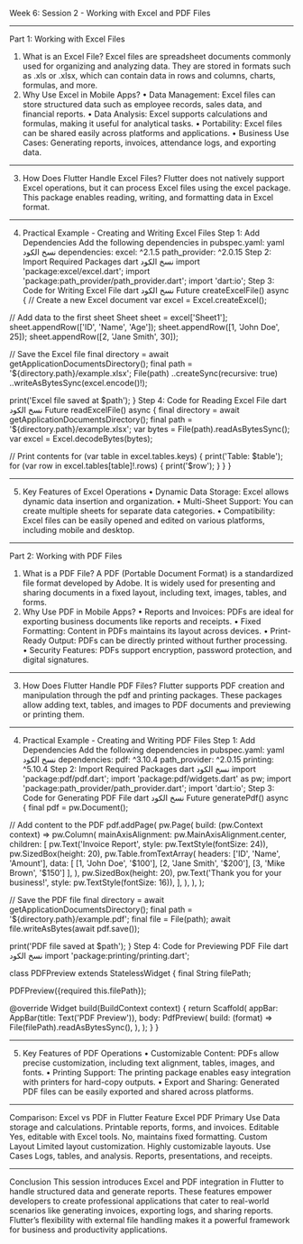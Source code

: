 Week 6: Session 2 - Working with Excel and PDF Files
________________________________________
Part 1: Working with Excel Files
1. What is an Excel File?
Excel files are spreadsheet documents commonly used for organizing and analyzing data. They are stored in formats such as .xls or .xlsx, which can contain data in rows and columns, charts, formulas, and more.
2. Why Use Excel in Mobile Apps?
•	Data Management: Excel files can store structured data such as employee records, sales data, and financial reports.
•	Data Analysis: Excel supports calculations and formulas, making it useful for analytical tasks.
•	Portability: Excel files can be shared easily across platforms and applications.
•	Business Use Cases: Generating reports, invoices, attendance logs, and exporting data.
________________________________________
3. How Does Flutter Handle Excel Files?
Flutter does not natively support Excel operations, but it can process Excel files using the excel package. This package enables reading, writing, and formatting data in Excel format.
________________________________________
4. Practical Example - Creating and Writing Excel Files
Step 1: Add Dependencies
Add the following dependencies in pubspec.yaml:
yaml
نسخ الكود
dependencies:
  excel: ^2.1.5
  path_provider: ^2.0.15
Step 2: Import Required Packages
dart
نسخ الكود
import 'package:excel/excel.dart';
import 'package:path_provider/path_provider.dart';
import 'dart:io';
Step 3: Code for Writing Excel File
dart
نسخ الكود
Future<void> createExcelFile() async {
  // Create a new Excel document
  var excel = Excel.createExcel();

  // Add data to the first sheet
  Sheet sheet = excel['Sheet1'];
  sheet.appendRow(['ID', 'Name', 'Age']);
  sheet.appendRow([1, 'John Doe', 25]);
  sheet.appendRow([2, 'Jane Smith', 30]);

  // Save the Excel file
  final directory = await getApplicationDocumentsDirectory();
  final path = '${directory.path}/example.xlsx';
  File(path)
    ..createSync(recursive: true)
    ..writeAsBytesSync(excel.encode()!);

  print('Excel file saved at $path');
}
Step 4: Code for Reading Excel File
dart
نسخ الكود
Future<void> readExcelFile() async {
  final directory = await getApplicationDocumentsDirectory();
  final path = '${directory.path}/example.xlsx';
  var bytes = File(path).readAsBytesSync();
  var excel = Excel.decodeBytes(bytes);

  // Print contents
  for (var table in excel.tables.keys) {
    print('Table: $table');
    for (var row in excel.tables[table]!.rows) {
      print('$row');
    }
  }
}
________________________________________
5. Key Features of Excel Operations
•	Dynamic Data Storage: Excel allows dynamic data insertion and organization.
•	Multi-Sheet Support: You can create multiple sheets for separate data categories.
•	Compatibility: Excel files can be easily opened and edited on various platforms, including mobile and desktop.
________________________________________
Part 2: Working with PDF Files
1. What is a PDF File?
A PDF (Portable Document Format) is a standardized file format developed by Adobe. It is widely used for presenting and sharing documents in a fixed layout, including text, images, tables, and forms.
2. Why Use PDF in Mobile Apps?
•	Reports and Invoices: PDFs are ideal for exporting business documents like reports and receipts.
•	Fixed Formatting: Content in PDFs maintains its layout across devices.
•	Print-Ready Output: PDFs can be directly printed without further processing.
•	Security Features: PDFs support encryption, password protection, and digital signatures.
________________________________________
3. How Does Flutter Handle PDF Files?
Flutter supports PDF creation and manipulation through the pdf and printing packages. These packages allow adding text, tables, and images to PDF documents and previewing or printing them.
________________________________________
4. Practical Example - Creating and Writing PDF Files
Step 1: Add Dependencies
Add the following dependencies in pubspec.yaml:
yaml
نسخ الكود
dependencies:
  pdf: ^3.10.4
  path_provider: ^2.0.15
  printing: ^5.10.4
Step 2: Import Required Packages
dart
نسخ الكود
import 'package:pdf/pdf.dart';
import 'package:pdf/widgets.dart' as pw;
import 'package:path_provider/path_provider.dart';
import 'dart:io';
Step 3: Code for Generating PDF File
dart
نسخ الكود
Future<void> generatePdf() async {
  final pdf = pw.Document();

  // Add content to the PDF
  pdf.addPage(
    pw.Page(
      build: (pw.Context context) => pw.Column(
        mainAxisAlignment: pw.MainAxisAlignment.center,
        children: [
          pw.Text('Invoice Report', style: pw.TextStyle(fontSize: 24)),
          pw.SizedBox(height: 20),
          pw.Table.fromTextArray(
            headers: ['ID', 'Name', 'Amount'],
            data: [
              [1, 'John Doe', '\$100'],
              [2, 'Jane Smith', '\$200'],
              [3, 'Mike Brown', '\$150']
            ],
          ),
          pw.SizedBox(height: 20),
          pw.Text('Thank you for your business!', style: pw.TextStyle(fontSize: 16)),
        ],
      ),
    ),
  );

  // Save the PDF file
  final directory = await getApplicationDocumentsDirectory();
  final path = '${directory.path}/example.pdf';
  final file = File(path);
  await file.writeAsBytes(await pdf.save());

  print('PDF file saved at $path');
}
Step 4: Code for Previewing PDF File
dart
نسخ الكود
import 'package:printing/printing.dart';

class PDFPreview extends StatelessWidget {
  final String filePath;

  PDFPreview({required this.filePath});

  @override
  Widget build(BuildContext context) {
    return Scaffold(
      appBar: AppBar(title: Text('PDF Preview')),
      body: PdfPreview(
        build: (format) => File(filePath).readAsBytesSync(),
      ),
    );
  }
}
________________________________________
5. Key Features of PDF Operations
•	Customizable Content: PDFs allow precise customization, including text alignment, tables, images, and fonts.
•	Printing Support: The printing package enables easy integration with printers for hard-copy outputs.
•	Export and Sharing: Generated PDF files can be easily exported and shared across platforms.
________________________________________
Comparison: Excel vs PDF in Flutter
Feature	Excel	PDF
Primary Use	Data storage and calculations.	Printable reports, forms, and invoices.
Editable	Yes, editable with Excel tools.	No, maintains fixed formatting.
Custom Layout	Limited layout customization.	Highly customizable layouts.
Use Cases	Logs, tables, and analysis.	Reports, presentations, and receipts.
________________________________________
Conclusion
This session introduces Excel and PDF integration in Flutter to handle structured data and generate reports. These features empower developers to create professional applications that cater to real-world scenarios like generating invoices, exporting logs, and sharing reports.
Flutter’s flexibility with external file handling makes it a powerful framework for business and productivity applications.

